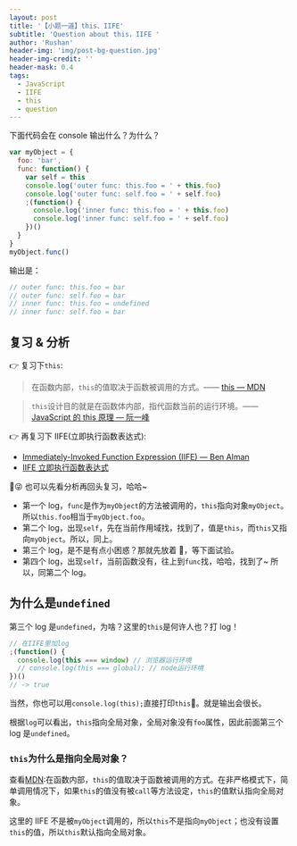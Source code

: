 ```yaml
---
layout: post
title: '【小题一道】this、IIFE'
subtitle: 'Question about this，IIFE '
author: 'Rushan'
header-img: 'img/post-bg-question.jpg'
header-img-credit: ''
header-mask: 0.4
tags:
  - JavaScript
  - IIFE
  - this
  - question
---
```


下面代码会在 console 输出什么？为什么？

```js
var myObject = {
  foo: 'bar',
  func: function() {
    var self = this
    console.log('outer func: this.foo = ' + this.foo)
    console.log('outer func: self.foo = ' + self.foo)
    ;(function() {
      console.log('inner func: this.foo = ' + this.foo)
      console.log('inner func: self.foo = ' + self.foo)
    })()
  }
}
myObject.func()
```

输出是：

```js
// outer func: this.foo = bar
// outer func: self.foo = bar
// inner func: this.foo = undefined
// inner func: self.foo = bar
```

## 复习 & 分析

👉 复习下`this`:

> 在函数内部，`this`的值取决于函数被调用的方式。—— [this — MDN](https://developer.mozilla.org/zh-CN/docs/Web/JavaScript/Reference/Operators/this)

> `this`设计目的就是在函数体内部，指代函数当前的运行环境。—— [JavaScript 的 this 原理 — 阮一峰](http://www.ruanyifeng.com/blog/2018/06/javascript-this.html)

👉 再复习下 IIFE(立即执行函数表达式):

- [Immediately-Invoked Function Expression (IIFE) — Ben Alman ](http://benalman.com/news/2010/11/immediately-invoked-function-expression/#iife)
- [IIFE 立即执行函数表达式](/rushan-blog/2018/11/20/IIFE/)

😜 也可以先看分析再回头复习，哈哈~

- 第一个 log，`func`是作为`myObject`的方法被调用的，`this`指向对象`myObject`。所以`this.foo`相当于`myObject.foo`。
- 第二个 log，出现`self`，先在当前作用域找，找到了，值是`this`，而`this`又指向`myObject`。所以，同上。
- 第三个 log，是不是有点小困惑？那就先放着 ，等下面试验。
- 第四个 log，出现`self`，当前函数没有，往上到`func`找，哈哈，找到了~ 所以，同第二个 log。

## 为什么是`undefined`

第三个 log 是`undefined`，为啥？这里的`this`是何许人也？打 log！

```js
// 在IIFE里加log
;(function() {
  console.log(this === window) // 浏览器运行环境
  // console.log(this === global); // node运行环境
})()
// -> true
```

当然，你也可以用`console.log(this);`直接打印`this`。就是输出会很长。

根据`log`可以看出，`this`指向全局对象，全局对象没有`foo`属性，因此前面第三个 log 是`undefined`。

### `this`为什么是指向全局对象？

查看[MDN](https://developer.mozilla.org/zh-CN/docs/Web/JavaScript/Reference/Operators/this):在函数内部，`this`的值取决于函数被调用的方式。在非严格模式下，简单调用情况下，如果`this`的值没有被`call`等方法设定，`this`的值默认指向全局对象。

这里的 IIFE 不是被`myObject`调用的，所以`this`不是指向`myObject`；也没有设置`this`的值，所以`this`默认指向全局对象。
